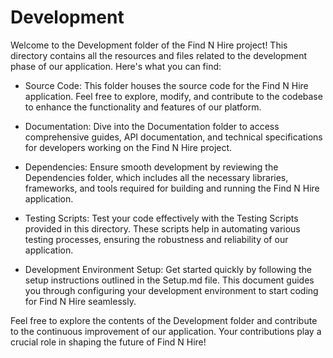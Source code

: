 # Development
Welcome to the Development folder of the Find N Hire project! This directory contains all the resources and files related to the development phase of our application. Here's what you can find:

* Source Code: This folder houses the source code for the Find N Hire application. Feel free to explore, modify, and contribute to the codebase to enhance the functionality and features of our platform.

* Documentation: Dive into the Documentation folder to access comprehensive guides, API documentation, and technical specifications for developers working on the Find N Hire project.

* Dependencies: Ensure smooth development by reviewing the Dependencies folder, which includes all the necessary libraries, frameworks, and tools required for building and running the Find N Hire application.

* Testing Scripts: Test your code effectively with the Testing Scripts provided in this directory. These scripts help in automating various testing processes, ensuring the robustness and reliability of our application.

* Development Environment Setup: Get started quickly by following the setup instructions outlined in the Setup.md file. This document guides you through configuring your development environment to start coding for Find N Hire seamlessly.

Feel free to explore the contents of the Development folder and contribute to the continuous improvement of our application. Your contributions play a crucial role in shaping the future of Find N Hire!
